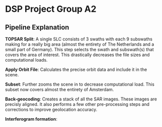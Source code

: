 # DSP Project Group A2

## Pipeline Explanation

**TOPSAR Split**:
A single SLC consists of 3 swaths with each 9 subswaths making for a really big area (almost the entirety of The Netherlands and a small part of Germany). This step selects the swath and subswath(s) that covers the area of interest. This drastically decreases the file sizes and computational loads.

**Apply Orbit File**:
Calculates the precise orbit data and include it in the scene.

**Subset**:
Further zooms the scene in to decrease computational load. This subset now covers almost the entirety of Amsterdam.

**Back-geocoding**:
Creates a stack of all the SAR images. These images are precisly aligned. It also performs a few other pre-processing steps and corrections to improve geolocation accuracy.

**Interferogram formation**:


